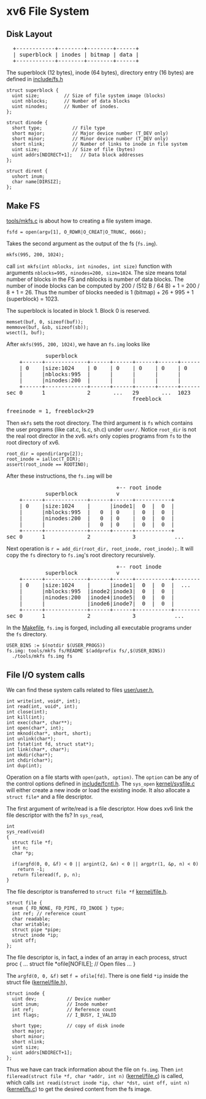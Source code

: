# xv6 File System

## Disk Layout

<pre>
  +------------+--------+--------+------+
  | superblock | inodes | bitmap | data |
  +------------+--------+--------+------+
</pre>

The superblock (12 bytes), inode (64 bytes), directory entry (16 bytes) are defined in [include/fs.h](../include/fs.h)

    struct superblock {
      uint size;         // Size of file system image (blocks)
      uint nblocks;      // Number of data blocks
      uint ninodes;      // Number of inodes.
    };

    struct dinode {
      short type;           // File type
      short major;          // Major device number (T_DEV only)
      short minor;          // Minor device number (T_DEV only)
      short nlink;          // Number of links to inode in file system
      uint size;            // Size of file (bytes)
      uint addrs[NDIRECT+1];   // Data block addresses
    };

    struct dirent {
      ushort inum;
      char name[DIRSIZ];
    };



## Make FS
[tools/mkfs.c](../tools/mkfs.c) is about how to creating a file system image.

    fsfd = open(argv[1], O_RDWR|O_CREAT|O_TRUNC, 0666);

Takes the second argument as the output of the fs (``fs.img``).

    mkfs(995, 200, 1024);

call ``int mkfs(int nblocks, int ninodes, int size)`` function with arguments ``nblocks=995, ninodes=200, size=1024``. The size means total number of blocks in the FS and nblocks is number of data blocks. The number of inode blocks can be computed by 200 / (512 B / 64 B) + 1 = 200 / 8 + 1 = 26. Thus the number of blocks needed is 1 (bitmap) + 26 + 995 + 1 (superblock) = 1023.

The superblock is located in block 1. Block 0 is reserved.

    memset(buf, 0, sizeof(buf));
    memmove(buf, &sb, sizeof(sb));
    wsect(1, buf);

After ``mkfs(995, 200, 1024)``, we have an ``fs.img`` looks like

<pre>
            superblock
    +------+-------------+------+------+------+------+------+
    | 0    |size:1024    | 0    | 0    | 0    | 0    | 0    |
    |      |nblocks:995  |      |      |      |      |      |
    |      |ninodes:200  |      |      |      |      |      |
    +------+-------------+------+------+------+------+------+
sec 0      1             2       ...   29       ...  1023
                                       freeblock

freeinode = 1, freeblock=29
</pre>

Then ``mkfs`` sets the root directory. The third argument is ``fs`` which contains the user programs (like cat.c, ls.c, sh.c) under ``user/``. Notice ``root_dir`` is not the real root director in the xv6. ``mkfs`` only copies programs from ``fs`` to the root directory of xv6.

    root_dir = opendir(argv[2]);
    root_inode = ialloc(T_DIR);
    assert(root_inode == ROOTINO);

After these instructions, the ``fs.img`` will be
<pre>
                                  +-- root inode
            superblock            v
    +------+-------------+------+------+-----------+
    | 0    |size:1024    |      |inode1|  0  |  0  |
    |      |nblocks:995  |   0  | 0    |  0  |  0  |
    |      |ninodes:200  |   0  | 0    |  0  |  0  |
    |      |             |   0  | 0    |  0  |  0  |
    +------+-------------+------+------+-----------+
sec 0      1             2             3            ...
</pre>

Next operation is ``r = add_dir(root_dir, root_inode, root_inode);``. It will copy the ``fs`` directory to ``fs.img``'s root directory recursively.
<pre>
                                  +-- root inode
            superblock            v                             inode1.addr[0]    
    +------+-------------+------+------+-----------+-----------+----------+-----------+
    | 0    |size:1024    |      |inode1|  0  |  0  |  ...      | (ls,...) |  ...      |
    |      |nblocks:995  |inode2|inode3|  0  |  0  |           | (sh,...) |           |
    |      |ninodes:200  |inode4|inode5|  0  |  0  |           | ...      |           |
    |      |             |inode6|inode7|  0  |  0  |           |          |           |
    +------+-------------+------+------+-----------+-----------+----------+-----------+
sec 0      1             2             3            ...        29         
</pre>


In the [Makefile](../Makefile), ``fs.img`` is forged, including all executable programs under the ``fs`` directory.

    USER_BINS := $(notdir $(USER_PROGS))
    fs.img: tools/mkfs fs/README $(addprefix fs/,$(USER_BINS))
      ./tools/mkfs fs.img fs

## File I/O system calls
We can find these system calls related to files [user/user.h](../user/user.h),

    int write(int, void*, int);
    int read(int, void*, int);
    int close(int);
    int kill(int);
    int exec(char*, char**);
    int open(char*, int);
    int mknod(char*, short, short);
    int unlink(char*);
    int fstat(int fd, struct stat*);
    int link(char*, char*);
    int mkdir(char*);
    int chdir(char*);
    int dup(int);

Operation on a file starts with ``open(path, option)``. The ``option`` can be any of the control options defined in [include/fcntl.h](../include/fcntl.h). The ``sys_open`` [kernel/sysfile.c](../kernel/sysfile.c) will either create a new inode or load the existing inode. It also allocate a ``struct file*`` and a file descriptor.

The first argument of write/read is a file descriptor. How does xv6 link the file descriptor with the fs? In ``sys_read``, 

    int
    sys_read(void)
    {
      struct file *f;
      int n;
      char *p;

      if(argfd(0, 0, &f) < 0 || argint(2, &n) < 0 || argptr(1, &p, n) < 0)
        return -1;
      return fileread(f, p, n);
    }

The file descriptor is transferred to ``struct file *f`` [kernel/file.h](../kernel/file.h).

    struct file {
      enum { FD_NONE, FD_PIPE, FD_INODE } type;
      int ref; // reference count
      char readable;
      char writable;
      struct pipe *pipe;
      struct inode *ip;
      uint off;
    };

The file descriptor is, in fact, a index of an array in each process,
    struct proc {
      ...
      struct file *ofile[NOFILE];  // Open files
      ...
    }

The ``argfd(0, 0, &f)`` set ``f = ofile[fd]``. There is one field ``*ip`` inside the struct file ([kernel/file.h](../kernel/file.h)), 

    struct inode {
      uint dev;           // Device number
      uint inum;          // Inode number
      int ref;            // Reference count
      int flags;          // I_BUSY, I_VALID

      short type;         // copy of disk inode
      short major;
      short minor;
      short nlink;
      uint size;
      uint addrs[NDIRECT+1];
    };

Thus we have can track information about the file on ``fs.img``. Then ``int fileread(struct file *f, char *addr, int n)`` ([kernel/file.c](../kernel/file.c)) is called, which calls ``int readi(struct inode *ip, char *dst, uint off, uint n)`` ([kernel/fs.c](../kernel/fs.c)) to get the desired content from the fs image.
